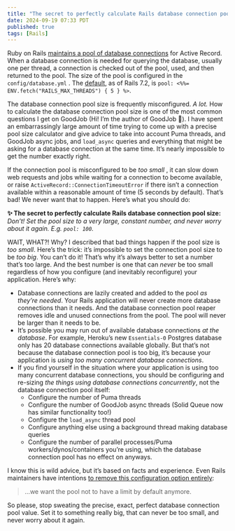 ```yaml
---
title: "The secret to perfectly calculate Rails database connection pool size"
date: 2024-09-19 07:33 PDT
published: true
tags: [Rails]
---
```


Ruby on Rails [maintains a pool of database connections](https://api.rubyonrails.org/classes/ActiveRecord/ConnectionAdapters/ConnectionPool.html) for Active Record. When a database connection is needed for querying the database, usually one per thread, a connection is checked out of the pool, used, and then returned to the pool. The size of the pool is configured in the `config/database.yml` . The [default](https://github.com/rails/rails/blob/dfd1e951aa1aeef06c39fffb2994db8a8fa1914f/railties/lib/rails/generators/rails/app/templates/config/databases/postgresql.yml.tt#L20), as of Rails 7.2, is `pool: <%%= ENV.fetch("RAILS_MAX_THREADS") { 5 } %>`.

The database connection pool size is frequently misconfigured. *A lot.* How to calculate the database connection pool size is one of the most common questions I get on GoodJob (Hi! I’m the author of GoodJob 👋). I have spent an embarrassingly large amount of time trying to come up with a precise pool size calculator and give advice to take into account Puma threads, and GoodJob async jobs, and `load_async` queries and everything that might be asking for a database connection at the same time. It’s nearly impossible to get the number exactly right.

If the connection pool is misconfigured to be _too small_ , it can slow down web requests and jobs while waiting for a connection to become available, or raise `ActiveRecord::ConnectionTimeoutError` if there isn’t a connection available within a reasonable amount of time (5 seconds by default). That’s bad! We never want that to happen. Here’s what you should do:

**✨ The secret to perfectly calculate Rails database connection pool size:** _Don’t! Set the pool size to a very large, constant number, and never worry about it again. E.g. `pool: 100`._

WAIT, WHAT?! Why? I described that bad things happen if the pool size is *too small*. Here’s the trick: it’s impossible to set the connection pool size to be _too big_. You can’t do it! That’s why it’s always better to set a number that’s too large. And the best number is one that can _never_ be too small regardless of how you configure (and inevitably reconfigure) your application. Here’s why:

- Database connections are lazily created and added to the pool _as they’re needed_. Your Rails application will never create more database connections than it needs. And the database connection pool reaper removes idle and unused connections from the pool. The pool will never be larger than it needs to be.
- It’s possible you may run out of available database connections _at the database_. For example, Heroku’s new `Essentials-0` Postgres database only has 20 database connections available globally. But that’s not because the database connection pool is too big, it’s because your application is *using too many concurrent database connections*.
- If you find yourself in the situation where your application is using too many concurrent database connections, you should be configuring and re-sizing _the things using database connections concurrently_, not the database connection pool itself:
  - Configure the number of Puma threads
  - Configure the number of GoodJob async threads (Solid Queue now has similar functionality too!)
  - Configure the `load_async` thread pool
  - Configure anything else using a background thread making database queries
  - Configure the number of parallel processes/Puma workers/dynos/containers you’re using, which the database connection pool has no effect on anyways.

I know this is wild advice, but it’s based on facts and experience. Even Rails maintainers have intentions [to remove this configuration option entirely](https://github.com/rails/rails/pull/51073#issuecomment-1942762197):

>  …we want the pool not to have a limit by default anymore.

So please, stop sweating the precise, exact, perfect database connection pool value. Set it to something really big, that can never be too small, and never worry about it again.
